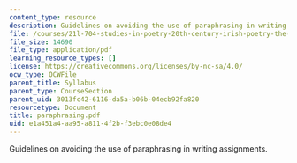 ```yaml
---
content_type: resource
description: Guidelines on avoiding the use of paraphrasing in writing assignments.
file: /courses/21l-704-studies-in-poetry-20th-century-irish-poetry-the-shadow-of-w-b-yeats-spring-2008/e1a451a4aa95a8114f2bf3ebc0e08de4_paraphrasing.pdf
file_size: 14690
file_type: application/pdf
learning_resource_types: []
license: https://creativecommons.org/licenses/by-nc-sa/4.0/
ocw_type: OCWFile
parent_title: Syllabus
parent_type: CourseSection
parent_uid: 3013fc42-6116-da5a-b06b-04ecb92fa820
resourcetype: Document
title: paraphrasing.pdf
uid: e1a451a4-aa95-a811-4f2b-f3ebc0e08de4
---
```

Guidelines on avoiding the use of paraphrasing in writing assignments.